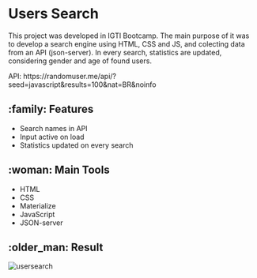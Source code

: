 <h1> Users Search </h1>

This project was developed in IGTI Bootcamp. The main purpose of it was to develop a search engine using HTML, CSS and JS, and colecting data from an API (json-server). 
In every search, statistics are updated, considering gender and age of found users.

<p>API: https://randomuser.me/api/?seed=javascript&results=100&nat=BR&noinfo</p>


<h2> :family: Features </h2>
<ul>
  <li>Search names in API</li>
  <li>Input active on load</li>
  <li>Statistics updated on every search</li> 
</ul>

<h2> :woman: Main Tools </h2>
<ul>
  <li>HTML</li>
  <li>CSS</li>
  <li>Materialize</li>  
  <li>JavaScript</li>  
  <li>JSON-server</li>  
</ul>

<h2> :older_man: Result </h2>
 
![usersearch](https://github.com/zmmarina/users-search/blob/master/Users-Search-Google-Chrome-2020-07-26-16-48-27.gif)
